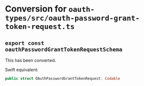 # Conversion for `oauth-types/src/oauth-password-grant-token-request.ts`

## `export const oauthPasswordGrantTokenRequestSchema`

This has been converted.

Swift equivalent:

```swift
public struct OAuthPasswordGrantTokenRequest: Codable
```
